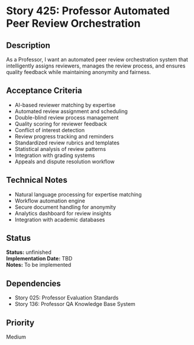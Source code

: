 # Story 425: Professor Automated Peer Review Orchestration

## Description
As a Professor, I want an automated peer review orchestration system that intelligently assigns reviewers, manages the review process, and ensures quality feedback while maintaining anonymity and fairness.

## Acceptance Criteria
- AI-based reviewer matching by expertise
- Automated review assignment and scheduling
- Double-blind review process management
- Quality scoring for reviewer feedback
- Conflict of interest detection
- Review progress tracking and reminders
- Standardized review rubrics and templates
- Statistical analysis of review patterns
- Integration with grading systems
- Appeals and dispute resolution workflow

## Technical Notes
- Natural language processing for expertise matching
- Workflow automation engine
- Secure document handling for anonymity
- Analytics dashboard for review insights
- Integration with academic databases


## Status
**Status:** unfinished  
**Implementation Date:** TBD  
**Notes:** To be implemented
## Dependencies
- Story 025: Professor Evaluation Standards
- Story 136: Professor QA Knowledge Base System

## Priority
Medium